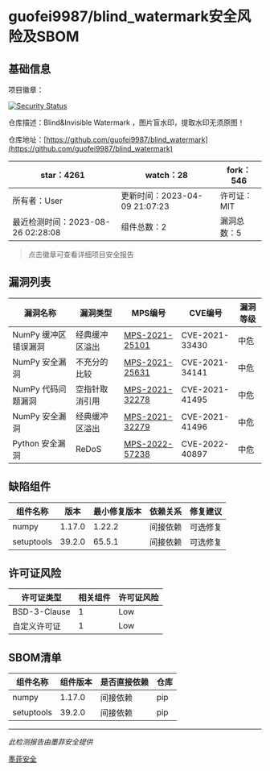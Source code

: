 # guofei9987/blind_watermark安全风险及SBOM

## 基础信息

项目徽章：

[![Security Status](https://www.murphysec.com/platform3/v31/badge/1695141001378488320.svg)](https://www.murphysec.com/console/report/1695141000476712960/1695141001378488320)

仓库描述：Blind&Invisible Watermark ，图片盲水印，提取水印无须原图！

仓库地址：[https://github.com/guofei9987/blind_watermark](https://github.com/guofei9987/blind_watermark)

| star：4261 | watch：28 | fork：546 |
| ----------- | -------------- | ------------ |
| 所有者：User | 更新时间：2023-04-09 21:07:23 | 许可证：MIT |
| 最近检测时间：2023-08-26 02:28:08 | 组件总数：2 | 漏洞总数：5 |

> 点击徽章可查看详细项目安全报告



## 漏洞列表

| 漏洞名称 | 漏洞类型 | MPS编号 | CVE编号 | 漏洞等级 |
| ------- | ------ | ------- | ------ | ----- |
|NumPy 缓冲区错误漏洞|经典缓冲区溢出|[MPS-2021-25101](https://www.oscs1024.com/hd/MPS-2021-25101)|CVE-2021-33430|中危|
|NumPy 安全漏洞|不充分的比较|[MPS-2021-25631](https://www.oscs1024.com/hd/MPS-2021-25631)|CVE-2021-34141|中危|
|NumPy 代码问题漏洞|空指针取消引用|[MPS-2021-32278](https://www.oscs1024.com/hd/MPS-2021-32278)|CVE-2021-41495|中危|
|NumPy 安全漏洞|经典缓冲区溢出|[MPS-2021-32279](https://www.oscs1024.com/hd/MPS-2021-32279)|CVE-2021-41496|中危|
|Python 安全漏洞|ReDoS|[MPS-2022-57238](https://www.oscs1024.com/hd/MPS-2022-57238)|CVE-2022-40897|中危|




## 缺陷组件

| 组件名称 | 版本 | 最小修复版本 | 依赖关系 | 修复建议 |
| -------- | ---- | ------------ | -------- | -------- |
|numpy|1.17.0|1.22.2|间接依赖|可选修复|C:0|H:0|M:4|L:0|
|setuptools|39.2.0|65.5.1|间接依赖|可选修复|C:0|H:0|M:1|L:0|




## 许可证风险

| 许可证类型 | 相关组件 | 许可证风险 |
| ---------- | -------- | ---------- |
|BSD-3-Clause|1|Low|
|自定义许可证|1|Low|




## SBOM清单

| 组件名称 | 组件版本 | 是否直接依赖 | 仓库 |
| -------- | -------- | ------------ | ---- |
|numpy|1.17.0|间接依赖|pip|
|setuptools|39.2.0|间接依赖|pip|


------

*此检测报告由墨菲安全提供*

[墨菲安全](www.murphysec.com)